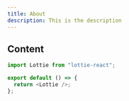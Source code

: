 ```yaml
---
title: About
description: This is the description
---
```


## Content

```tsx:title=src/MyAnimation.js
import Lottie from "lottie-react";

export default () => {
  return <Lottie />;
};
```
